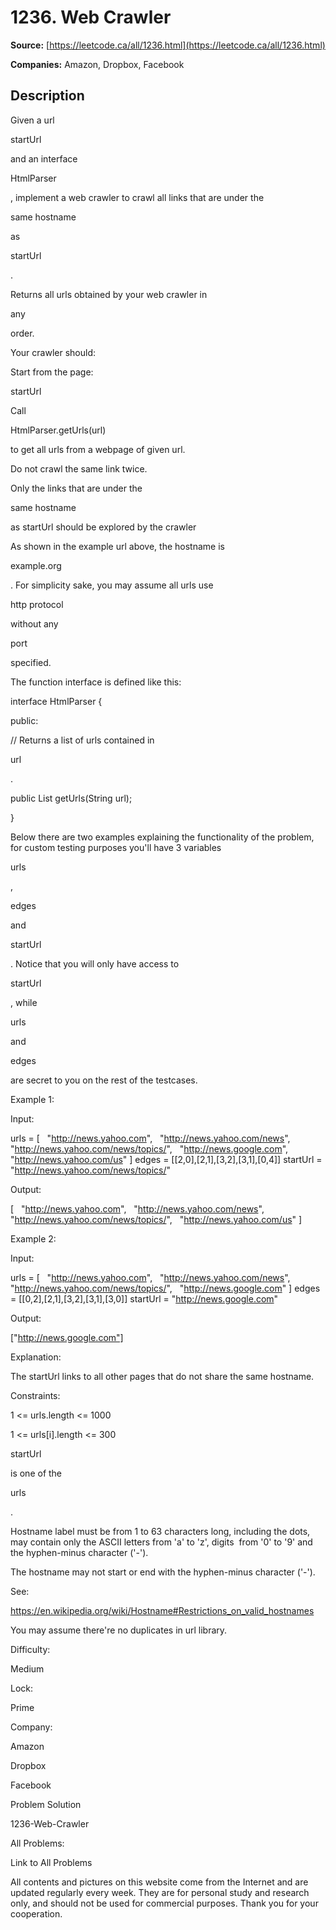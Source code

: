 # 1236. Web Crawler

**Source:** [https://leetcode.ca/all/1236.html](https://leetcode.ca/all/1236.html)

**Companies:** Amazon, Dropbox, Facebook

## Description

Given a url

startUrl

and an interface

HtmlParser

, implement a web crawler
        to crawl all links that are under the

same hostname

as

startUrl

.

Returns all urls obtained by your web crawler in

any

order.

Your crawler should:

Start from the page:

startUrl

Call

HtmlParser.getUrls(url)

to get all urls from a webpage of given url.

Do not crawl the same link twice.

Only the links that are under the

same hostname

as startUrl should
            be explored by the crawler

As shown in the example url above, the hostname is

example.org

. For simplicity
        sake, you may assume all urls use

http protocol

without
        any

port

specified.

The function interface is defined like this:

interface HtmlParser {

public:

// Returns a list of urls contained in

url

.

public List<String> getUrls(String url);

}

Below there are two examples explaining the functionality of the problem, for custom testing
        purposes you'll have 3 variables

urls

,

edges

and

startUrl

. Notice that you will only have access to

startUrl

, while

urls

and

edges

are secret to you on the rest of the
        testcases.

Example 1:

Input:

urls = [
  "http://news.yahoo.com",
  "http://news.yahoo.com/news",
  "http://news.yahoo.com/news/topics/",
  "http://news.google.com",
  "http://news.yahoo.com/us"
]
edges = [[2,0],[2,1],[3,2],[3,1],[0,4]]
startUrl = "http://news.yahoo.com/news/topics/"

Output:

[
  "http://news.yahoo.com",
  "http://news.yahoo.com/news",
  "http://news.yahoo.com/news/topics/",
  "http://news.yahoo.com/us"
]

Example 2:

Input:

urls = [
  "http://news.yahoo.com",
  "http://news.yahoo.com/news",
  "http://news.yahoo.com/news/topics/",
  "http://news.google.com"
]
edges = [[0,2],[2,1],[3,2],[3,1],[3,0]]
startUrl = "http://news.google.com"

Output:

["http://news.google.com"]

Explanation:

The startUrl links to all other pages that do not share the same hostname.

Constraints:

1 <= urls.length <= 1000

1 <= urls[i].length <= 300

startUrl

is one of the

urls

.

Hostname label must be from 1 to 63 characters long, including the dots, may contain
            only the ASCII letters from 'a' to 'z', digits  from '0'
            to '9' and the hyphen-minus character ('-').

The hostname may not start or end with the hyphen-minus character ('-').

See:

https://en.wikipedia.org/wiki/Hostname#Restrictions_on_valid_hostnames

You may assume there're no duplicates in url library.

Difficulty:

Medium

Lock:

Prime

Company:

Amazon

Dropbox

Facebook

Problem Solution

1236-Web-Crawler

All Problems:

Link to All Problems

All contents and pictures on this website come from the Internet and are updated regularly every week. They are for personal study and research only, and should not be used for commercial purposes. Thank you for your cooperation.

